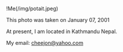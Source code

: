!Me(/img/potait.jpeg)

This photo was taken on January 07, 2001


At present, I am located in Kathmandu Nepal.

My email: cheejon@yahoo.com

